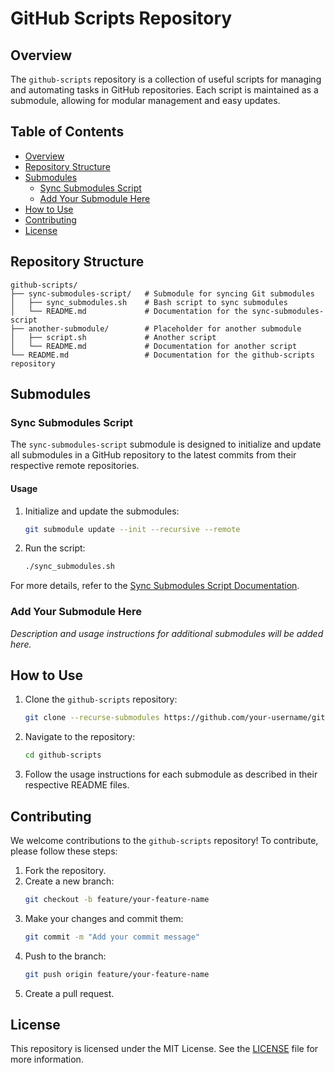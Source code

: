 
# GitHub Scripts Repository

## Overview

The `github-scripts` repository is a collection of useful scripts for managing and automating tasks in GitHub repositories. Each script is maintained as a submodule, allowing for modular management and easy updates.

## Table of Contents

- [Overview](#overview)
- [Repository Structure](#repository-structure)
- [Submodules](#submodules)
  - [Sync Submodules Script](#sync-submodules-script)
  - [Add Your Submodule Here](#add-your-submodule-here)
- [How to Use](#how-to-use)
- [Contributing](#contributing)
- [License](#license)

## Repository Structure

```
github-scripts/
├── sync-submodules-script/   # Submodule for syncing Git submodules
│   ├── sync_submodules.sh    # Bash script to sync submodules
│   └── README.md             # Documentation for the sync-submodules-script
├── another-submodule/        # Placeholder for another submodule
│   ├── script.sh             # Another script
│   └── README.md             # Documentation for another script
└── README.md                 # Documentation for the github-scripts repository
```

## Submodules

### Sync Submodules Script

The `sync-submodules-script` submodule is designed to initialize and update all submodules in a GitHub repository to the latest commits from their respective remote repositories.

#### Usage

1. Initialize and update the submodules:
   ```sh
   git submodule update --init --recursive --remote
   ```

2. Run the script:
   ```sh
   ./sync_submodules.sh
   ```

For more details, refer to the [Sync Submodules Script Documentation](sync-submodules-script/README.md).

### Add Your Submodule Here

*Description and usage instructions for additional submodules will be added here.*

## How to Use

1. Clone the `github-scripts` repository:
   ```sh
   git clone --recurse-submodules https://github.com/your-username/github-scripts.git
   ```

2. Navigate to the repository:
   ```sh
   cd github-scripts
   ```

3. Follow the usage instructions for each submodule as described in their respective README files.

## Contributing

We welcome contributions to the `github-scripts` repository! To contribute, please follow these steps:

1. Fork the repository.
2. Create a new branch:
   ```sh
   git checkout -b feature/your-feature-name
   ```
3. Make your changes and commit them:
   ```sh
   git commit -m "Add your commit message"
   ```
4. Push to the branch:
   ```sh
   git push origin feature/your-feature-name
   ```
5. Create a pull request.

## License

This repository is licensed under the MIT License. See the [LICENSE](LICENSE) file for more information.
